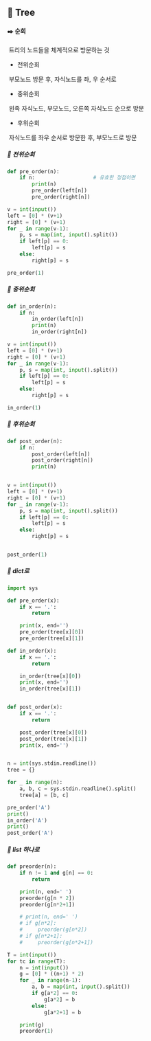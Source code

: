 ## :bookmark_tabs: Tree





#### :black_nib: 순회

​		트리의 노드들을 체계적으로 방문하는 것

* 전위순회

​		부모노드 방문 후, 자식노드를 좌, 우 순서로

* 중위순회

​		왼족 자식노드, 부모노드, 오른쪽 자식노드 순으로 방문

* 후위순회

​		자식노드를 좌우 순서로 방문한 후, 부모노드로 방문

#### 

##### :whale: 전위순회

```python
def pre_order(n):
    if n:                   # 유효한 정점이면
        print(n)
        pre_order(left[n])
        pre_order(right[n])

v = int(input())
left = [0] * (v+1)
right = [0] * (v+1)
for _ in range(v-1):
    p, s = map(int, input().split())
    if left[p] == 0:
        left[p] = s
    else:
        right[p] = s

pre_order(1)
```



##### :whale: 중위순회

```python
def in_order(n):
    if n:
        in_order(left[n])
        print(n)
        in_order(right[n])

v = int(input())
left = [0] * (v+1)
right = [0] * (v+1)
for _ in range(v-1):
    p, s = map(int, input().split())
    if left[p] == 0:
        left[p] = s
    else:
        right[p] = s

in_order(1)
```



##### :whale: 후위순회

```python
def post_order(n):
    if n:
        post_order(left[n])
        post_order(right[n])
        print(n)


v = int(input())
left = [0] * (v+1)
right = [0] * (v+1)
for _ in range(v-1):
    p, s = map(int, input().split())
    if left[p] == 0:
        left[p] = s
    else:
        right[p] = s


post_order(1)
```



##### :whale: dict로

```python
import sys

def pre_order(x):
    if x == '.':
        return

    print(x, end='')
    pre_order(tree[x][0])
    pre_order(tree[x][1])

def in_order(x):
    if x == '.':
        return

    in_order(tree[x][0])
    print(x, end='')
    in_order(tree[x][1])


def post_order(x):
    if x == '.':
        return

    post_order(tree[x][0])
    post_order(tree[x][1])
    print(x, end='')


n = int(sys.stdin.readline())
tree = {}

for _ in range(n):
    a, b, c = sys.stdin.readline().split()
    tree[a] = [b, c]

pre_order('A')
print()
in_order('A')
print()
post_order('A')
```



##### :whale: list 하나로

```python
def preorder(n):
    if n != 1 and g[n] == 0:
        return

    print(n, end=' ')
    preorder(g[n * 2])
    preorder(g[n*2+1])

    # print(n, end=' ')
    # if g[n*2]:
    #     preorder(g[n*2])
    # if g[n*2+1]:
    #     preorder(g[n*2+1])

T = int(input())
for tc in range(T):
    n = int(input())
    g = [0] * ((n+1) * 2)
    for _ in range(n-1):
        a, b = map(int, input().split())
        if g[a*2] == 0:
            g[a*2] = b
        else:
            g[a*2+1] = b

    print(g)
    preorder(1)
```

